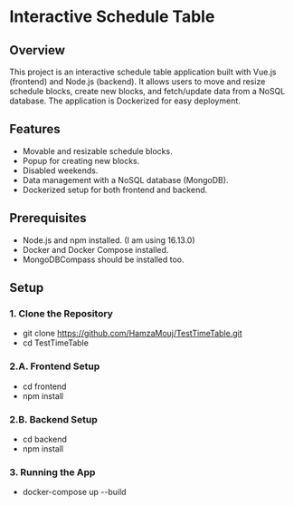 # Interactive Schedule Table

## Overview

This project is an interactive schedule table application built with Vue.js (frontend) and Node.js (backend). It allows users to move and resize schedule blocks, create new blocks, and fetch/update data from a NoSQL database. The application is Dockerized for easy deployment.

## Features

- Movable and resizable schedule blocks.
- Popup for creating new blocks.
- Disabled weekends.
- Data management with a NoSQL database (MongoDB).
- Dockerized setup for both frontend and backend.

## Prerequisites

- Node.js and npm installed. (I am using 16.13.0)
- Docker and Docker Compose installed.
- MongoDBCompass should be installed too.

## Setup

### 1. Clone the Repository


- git clone https://github.com/HamzaMouj/TestTimeTable.git
- cd TestTimeTable

### 2.A. Frontend Setup

- cd frontend
- npm install
  
### 2.B. Backend Setup

- cd backend
- npm install

### 3. Running the App 

- docker-compose up --build 

